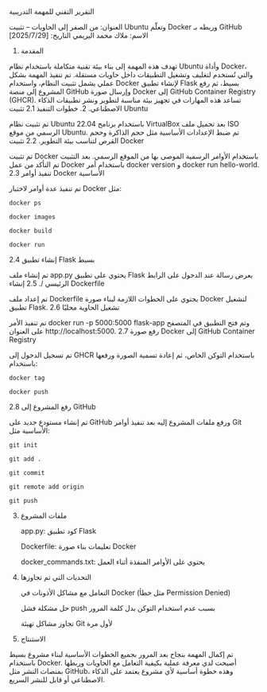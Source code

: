  التقرير التقني للمهمة التدريبية

العنوان: من الصفر إلى الحاويات – تثبيت Ubuntu وتعلّم Docker وربطه بـ GitHub
الاسم: ملاك محمد اليريمي
التاريخ: [2025/7/29]
1. المقدمة

تهدف هذه المهمة إلى بناء بيئة تقنية متكاملة باستخدام نظام Ubuntu وأداة Docker، والتي تُستخدم لتغليف وتشغيل التطبيقات داخل حاويات مستقلة.
تم تنفيذ المهمة بشكل عملي يشمل تثبيت النظام، واستخدام Docker لإنشاء تطبيق Flask بسيط، ثم رفع المشروع إلى منصة GitHub وإرسال صورة Docker إلى GitHub Container Registry (GHCR).
تساعد هذه المهارات في تجهيز بيئة مناسبة لتطوير ونشر تطبيقات الذكاء الاصطناعي.
2. خطوات التنفيذ
2.1 تثبيت Ubuntu

تم تثبيت نظام Ubuntu 22.04 باستخدام برنامج VirtualBox بعد تحميل ملف ISO الرسمي من موقع Ubuntu. تم ضبط الإعدادات الأساسية مثل حجم الذاكرة وحجم القرص لتناسب بيئة التطوير.
2.2 تثبيت Docker

تم تثبيت Docker باستخدام الأوامر الرسمية الموصى بها من الموقع الرسمي. بعد التثبيت تم التأكد من عمل Docker باستخدام أمر docker version و docker run hello-world.
2.3 تنفيذ أوامر Docker الأساسية

تم تنفيذ عدة أوامر لاختبار Docker مثل:

    docker ps

    docker images

    docker build

    docker run

2.4 إنشاء تطبيق Flask بسيط

تم إنشاء ملف app.py يحتوي على تطبيق Flask يعرض رسالة عند الدخول على الرابط الرئيسي /.
2.5 إنشاء Dockerfile

تم إعداد ملف Dockerfile يحتوي على الخطوات اللازمة لبناء صورة Docker لتشغيل تطبيق Flask.
2.6 تشغيل الحاوية محليًا

تم تنفيذ الأمر docker run -p 5000:5000 flask-app وتم فتح التطبيق في المتصفح على العنوان http://localhost:5000.
2.7 رفع صورة Docker إلى GitHub Container Registry

تم تسجيل الدخول إلى GHCR باستخدام التوكن الخاص، ثم إعادة تسمية الصورة ورفعها باستخدام:

    docker tag

    docker push

2.8 رفع المشروع إلى GitHub

تم إنشاء مستودع جديد على GitHub ورفع ملفات المشروع إليه بعد تنفيذ أوامر Git الأساسية مثل:

    git init

    git add .

    git commit

    git remote add origin

    git push

3. ملفات المشروع

    app.py: كود تطبيق Flask

    Dockerfile: تعليمات بناء صورة Docker

    docker_commands.txt: يحتوي على الأوامر المنفذة أثناء العمل

 

5. التحديات التي تم تجاوزها

    التعامل مع مشاكل الأذونات في Docker (مثل خطأ Permission Denied)

    حل مشكلة فشل push بسبب عدم استخدام التوكن بدل كلمة المرور

    تجاوز مشاكل تهيئة Git لأول مرة

6. الاستنتاج

تم إكمال المهمة بنجاح بعد المرور بجميع الخطوات الأساسية لبناء مشروع بسيط باستخدام Docker.
أصبحت لدي معرفة عملية بكيفية التعامل مع الحاويات وربطها بمنصات النشر مثل GitHub، وهذه خطوة أساسية لأي مشروع يعتمد على الذكاء الاصطناعي أو قابل للنشر السريع.
